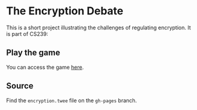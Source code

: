 # The Encryption Debate
This is a short project illustrating the challenges of regulating encryption. It is part of CS239: 

## Play the game
You can access the game [here](https://lee-blake.github.io/encryption-debate/).

## Source
Find the `encryption.twee` file on the `gh-pages` branch.
